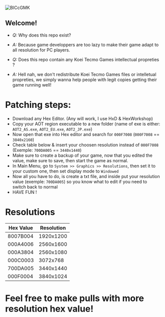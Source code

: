 ![BICcGMK](https://github.com/lmaogoodcodenotreally/AOT2-UltraWide-Custom-rez/assets/147619006/8295da4a-e83c-4d38-a727-d7985ccc8e49)



## Welcome!

- _Q:_ Why does this repo exist?
- _A:_ Because game developpers are too lazy to make their game adapt to all resolution for PC players.

- _Q:_ Does this repo contain any Koei Tecmo Games intellectual propreties ?
- _A:_ Hell nah, we don't redistribute Koei Tecmo Games files or intelletual propreties, we simply wanna help people with legit copies getting their game running well!


# Patching steps:

- Download any Hex Editor. (Any will work, I use HxD & HexWorkshop)
- Copy your AOT region executable to a new folder (name of exe is either: `AOT2_AS.exe`, `AOT2_EU.exe`, `AOT2_JP.exe`)
- Now open that exe into Hex editor and search for `000F7008` (`000F7008` == `3840x2160`)
- Check table below & insert your choosen resolution instead of `000F7008` (Exemple: `700DA005` == `3440x1440`)
- Make sure to create a backup of your game, now that you edited the value, make sure to save, then start the game as normal.
- In Main Menu, go to `System >> Graphics >> Resolutions`, then set it to your custom one, then set display mode to `Windowed`
- Now all you have to do, is create a txt file, and inside put your resolution value (exemple: `700DA005`) so you know what to edit if you need to switch back to normal
- HAVE FUN !



# Resolutions


| Hex Value | Resolution  |
|-----------|-------------|
| 8007B004  | 1920x1200   |
| 000A4006  | 2560x1600   |
| 000A3804  | 2560x1080   |
| 000C0003  | 3072x768    |
| 700DA005  | 3440x1440   |
| 000F0004  | 3840x1024   |


# Feel free to make pulls with more resolution hex value!

